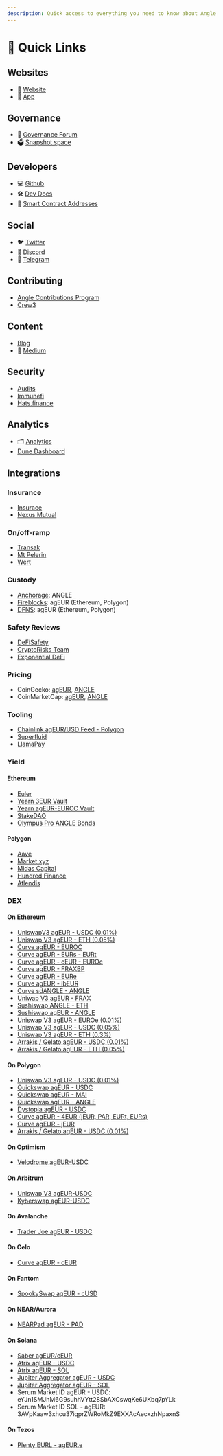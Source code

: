 ```yaml
---
description: Quick access to everything you need to know about Angle
---
```


# 🔗 Quick Links

## Websites

- 📡 [Website](https://angle.money)
- 📀 [App](https://app.angle.money)

## Governance

- 💬 [Governance Forum](https://gov.angle.money)
- 🗳 [Snapshot space](https://snapshot.org/#/anglegovernance.eth)

## Developers

- 💻 [Github](https://github.com/AngleProtocol)
- 🛠 [Dev Docs](https://developers.angle.money)
- 🧾 [Smart Contract Addresses](https://developers.angle.money/overview/smart-contracts)

## Social

- 🐦 [Twitter](https://twitter.com/AngleDevs)
- 📐 [Discord](https://discord.gg/3vaHCJw7Mz)
- 📠 [Telegram](https://t.me/AngleAnnouncements)

## Contributing

- [Angle Contributions Program](https://gov.angle.money/t/angle-contributions-program/365)
- [Crew3](https://angleprotocol.crew3.xyz/questboard)

## Content

- [Blog](https://angle.money/#/blog)
- 🌳 [Medium](https://blog.angle.money)

## Security

- [Audits](./resources/audits/README.md)
- [Immunefi](https://immunefi.com/bounty/angleprotocol/)
- [Hats.finance](https://app.hats.finance/vaults)

## Analytics

- 🗂️ [Analytics](https://analytics.angle.money/#/home)
- [Dune Dashboard](https://dune.com/tuta/angle-master-dashboard)

## Integrations

### Insurance

- [Insurace](https://app.insurace.io/Insurance/BuyCovers)
- [Nexus Mutual](https://app.nexusmutual.io/cover/buy/get-quote?address=0xfdA462548Ce04282f4B6D6619823a7C64Fdc0185)

### On/off-ramp

- [Transak](https://global.transak.com/?apiKey=19f99004-7aee-40ff-93c6-7676a2c002ed&networks=ethereum,polygon&defaultCryptoCurrency=agEUR&cryptoCurrencyList=agEUR&productsAvailed=BUY,SELL)
- [Mt Pelerin](https://www.mtpelerin.com/sell-crypto)
- [Wert](https://widget.wert.io/default/widget/?commodity=agEUR&blockchain=Ethereum)

### Custody

- [Anchorage](https://www.anchorage.com/): ANGLE
- [Fireblocks](https://fireblocks.com): agEUR (Ethereum, Polygon)
- [DFNS](https://www.dfns.co): agEUR (Ethereum, Polygon)

### Safety Reviews

- [DeFiSafety](https://www.defisafety.com/app/pqrs/482)
- [CryptoRisks Team](https://cryptorisks.substack.com/p/ageur-angle-protocol)
- [Exponential DeFi](https://exponential.fi/protocols/9c12131c-0c5e-4e5e-8c75-4059e021a529)

### Pricing

- CoinGecko: [agEUR](https://www.coingecko.com/fr/pièces/ageur), [ANGLE](https://www.coingecko.com/fr/pièces/angle)
- CoinMarketCap: [agEUR](https://coinmarketcap.com/fr/currencies/angle-protocol/), [ANGLE](https://coinmarketcap.com/currencies/angle/)

### Tooling

- [Chainlink agEUR/USD Feed - Polygon](https://polygonscan.com/address/0x9b88d07B2354eF5f4579690356818e07371c7BeD)
- [Superfluid](https://app.superfluid.finance)
- [LlamaPay](https://llamapay.io)

### Yield

#### Ethereum

- [Euler](https://app.euler.finance/)
- [Yearn 3EUR Vault](https://yearn.finance/vaults/1/0x82c83ddA32DB09F63F9A59A129278f3fdC3EeE67)
- [Yearn agEUR-EUROC Vault](https://yearn.finance/vaults/1/0x321d570790fd2f109Fe4e55aa419Adf2fce0c842)
- [StakeDAO](https://app.stakedao.org/0x9b8308742A0Faefbd7d39F7073eA07a328551eD4/strategies)
- [Olympus Pro ANGLE Bonds](https://etherscan.io/address/0x476afb11a5105155f6b590d11d865280e3ef02b3)

#### Polygon

- [Aave](https://app.aave.com/reserve-overview/?underlyingAsset=0xe0b52e49357fd4daf2c15e02058dce6bc0057db4&marketName=proto_polygon_v3)
- [Market.xyz](https://polygon.market.xyz/pool/8)
- [Midas Capital](https://app.midascapital.xyz/137/pool/1)
- [Hundred Finance](https://hundred.finance/)
- [Atlendis](https://app.atlendis.io/pools/0x712a20869e4630d50c37ba0dde9918676224f819b47e8e76eb46ab223056146a/deposit)

### DEX

#### On Ethereum

- [UniswapV3 agEUR - USDC (0.01%)](https://info.uniswap.org/#/pools/0x735a26a57a0a0069dfabd41595a970faf5e1ee8b)
- [Uniswap V3 agEUR - ETH (0.05%)](https://info.uniswap.org/#/pools/0x8db1b906d47dfc1d84a87fc49bd0522e285b98b9)
- [Curve agEUR - EUROC](https://curve.fi/factory/164)
- [Curve agEUR - EURs - EURt](https://curve.fi/factory/66)
- [Curve agEUR - cEUR - EUROc](https://curve.fi/factory/145)
- [Curve agEUR - FRAXBP](https://curve.fi/factory-crypto/93)
- [Curve agEUR - EURe](https://curve.fi/#/ethereum/pools/factory-v2-231/deposit)
- [Curve agEUR - ibEUR](https://curve.fi/factory/78)
- [Curve sdANGLE - ANGLE](https://curve.fi/factory/101)
- [Uniwap V3 agEUR - FRAX](https://info.uniswap.org/#/pools/0x8ce5796ef6b0c5918025bcf4f9ca908201b030b3)
- [Sushiswap ANGLE - ETH](https://analytics.sushi.com/pairs/0xfb55af0ef0dcdec92bd3752e7a9237dfefb8acc0)
- [Sushiswap agEUR - ANGLE](https://analytics.sushi.com/pairs/0x1f4c763bde1d4832b3ea0640e66da00b98831355)
- [Uniswap V3 agEUR - EUROe (0.01%)](https://info.uniswap.org/#/pools/0x820802Fa8a99901F52e39acD21177b0BE6EE2974)
- [Uniswap V3 agEUR - USDC (0.05%)](https://info.uniswap.org/#/pools/0x7ed3f364668cd2b9449a8660974a26a092c64849)
- [Uniswap V3 agEUR - ETH (0.3%)](https://info.uniswap.org/#/pools/0x9496d107a4b90c7d18c703e8685167f90ac273b0)
- [Arrakis / Gelato agEUR - USDC (0.01%)](https://beta.arrakis.finance/#/vaults/0xEDECB43233549c51CC3268b5dE840239787AD56c)
- [Arrakis / Gelato agEUR - ETH (0.05%)](https://beta.arrakis.finance/#/vaults/0x857E0B2eD0E82D5cDEB015E77ebB873C47F99575)

#### On Polygon

- [Uniswap V3 agEUR - USDC (0.01%)](https://info.uniswap.org/#/polygon/pools/0x3fa147d6309abeb5c1316f7d8a7d8bd023e0cd80)
- [Quickswap agEUR - USDC](https://info.quickswap.exchange/#/pair/0x82a54e66c05fcd555adae593848a4257c9e51ad9)
- [Quickswap agEUR - MAI](https://quickswap.exchange/#/analytics/v3/pair/0x63aefd3aefeedce0860a5ef21c1af548641620dd)
- [Quickswap agEUR - ANGLE](https://info.quickswap.exchange/#/pair/0xbf1ac395731307e83cbf1901957ed0a4faa15a02)
- [Dystopia agEUR - USDC](https://info.dystopia.exchange/pair/0x20945ac0eb02aed8bbf405cf6b0e56655841e447)
- [Curve agEUR - 4EUR (jEUR, PAR, EURt, EURs)](https://polygon.curve.fi/factory/72)
- [Curve agEUR - jEUR](https://polygon.curve.fi/factory/209)
- [Arrakis / Gelato agEUR - USDC (0.01%)](https://polygonscan.com/address/0x1644de0A8E54626b54AC77463900FcFFD8B94542)

#### On Optimism

- [Velodrome agEUR-USDC](https://app.velodrome.finance/liquidity/manage?address=0x7866c6072b09539fc0fde82963846b80203d7beb)

#### On Arbitrum

- [Uniswap V3 agEUR-USDC](https://info.uniswap.org/#/arbitrum/pools/0xe4d9faddd9bca5d8393bee915dc56e916ab94d27)
- [Kyberswap agEUR-USDC](https://kyberswap.com/elastic/add/0xFA5Ed56A203466CbBC2430a43c66b9D8723528E7/0xFF970A61A04b1cA14834A43f5dE4533eBDDB5CC8/40)

#### On Avalanche

- [Trader Joe agEUR - USDC](https://traderjoexyz.com/pool/0xAEC8318a9a59bAEb39861d10ff6C7f7bf1F96C57/0xb97ef9ef8734c71904d8002f8b6bc66dd9c48a6e#/)

#### On Celo

- [Curve agEUR - cEUR](https://celo.curve.fi/factory/2)

#### On Fantom

- [SpookySwap agEUR - cUSD](https://info.spookyswap.finance/token/0x02a2b736f9150d36c0919f3acee8ba2a92fbbb40)

#### On NEAR/Aurora

- [NEARPad agEUR - PAD](https://dex.nearpad.io/farm)

#### On Solana

- [Saber agEUR/cEUR](https://app.saber.so/#/pools/aceur_ageur/deposit)
- [Atrix agEUR - USDC](https://app.atrix.finance/#/pools/D48wjLHcHwTfPAiTuK1DKUPKHsrYpUywJp9ZGBxbEj7b/deposit)
- [Atrix agEUR - SOL](https://app.atrix.finance/#/pools/J9DdDdhT9m1xt6bqVnT4GtnqECJavLREPNTVsoBgPq5R/deposit)
- [Jupiter Aggregator agEUR - USDC](https://jup.ag/swap/USDC-agEUR)
- [Jupiter Aggregator agEUR - SOL](https://jup.ag/swap/agEUR-SOL)
- Serum Market ID agEUR - USDC: eYJn1SMJhM6G9suhhVYtt28SbAXCswqKe6UKbq7pYLk
- Serum Market ID SOL - agEUR: 3AVpKaaw3xhcu37iqprZWRoMkZ9EXXAcAecxzhNpaxnS

#### On Tezos

- [Plenty EURL - agEUR.e](https://plentydefi.com/)
